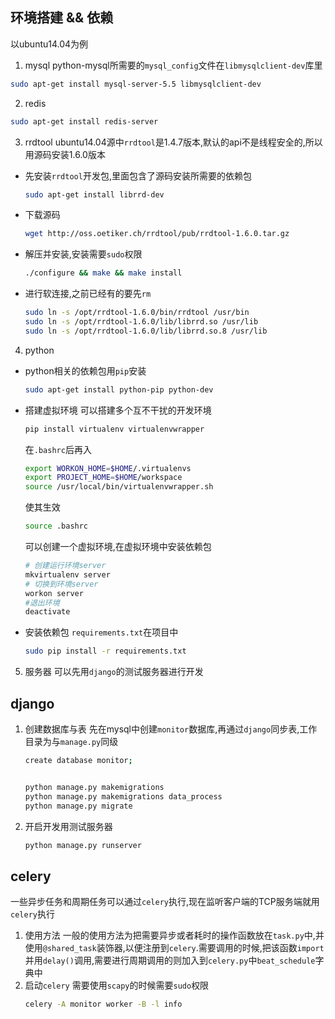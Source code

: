 ## 环境搭建 && 依赖

以ubuntu14.04为例

1. mysql
python-mysql所需要的`mysql_config`文件在`libmysqlclient-dev`库里
```sh
sudo apt-get install mysql-server-5.5 libmysqlclient-dev
```

2. redis
```sh
sudo apt-get install redis-server
```

3. rrdtool
ubuntu14.04源中`rrdtool`是1.4.7版本,默认的api不是线程安全的,所以用源码安装1.6.0版本
* 先安装`rrdtool`开发包,里面包含了源码安装所需要的依赖包
    ```sh
    sudo apt-get install librrd-dev
    ```
* 下载源码
    ```sh
    wget http://oss.oetiker.ch/rrdtool/pub/rrdtool-1.6.0.tar.gz
    ```
* 解压并安装,安装需要`sudo`权限
    ```sh
    ./configure && make && make install
    ```
* 进行软连接,之前已经有的要先`rm`
    ```sh
    sudo ln -s /opt/rrdtool-1.6.0/bin/rrdtool /usr/bin
    sudo ln -s /opt/rrdtool-1.6.0/lib/librrd.so /usr/lib
    sudo ln -s /opt/rrdtool-1.6.0/lib/librrd.so.8 /usr/lib
    ```
4. python
* python相关的依赖包用`pip`安装
    ```sh
    sudo apt-get install python-pip python-dev
    ```
* 搭建虚拟环境
    可以搭建多个互不干扰的开发环境
    ```sh
    pip install virtualenv virtualenvwrapper
    ```
    在`.bashrc`后再入
    ```sh
    export WORKON_HOME=$HOME/.virtualenvs
    export PROJECT_HOME=$HOME/workspace
    source /usr/local/bin/virtualenvwrapper.sh
    ```
    使其生效
    ```sh
    source .bashrc
    ```
    可以创建一个虚拟环境,在虚拟环境中安装依赖包
    ```sh
    # 创建运行环境server
    mkvirtualenv server
    # 切换到环境server
    workon server
    #退出环境
    deactivate
    ```
* 安装依赖包
    `requirements.txt`在项目中
    ``` sh
    sudo pip install -r requirements.txt
    ```
5. 服务器
    可以先用`django`的测试服务器进行开发

## django

1. 创建数据库与表
    先在mysql中创建`monitor`数据库,再通过`django`同步表,工作目录为与`manage.py`同级
    ``` sh
    create database monitor;


    python manage.py makemigrations
    python manage.py makemigrations data_process
    python manage.py migrate
    ```
2. 开启开发用测试服务器
    ``` sh
    python manage.py runserver
    ```

## celery
一些异步任务和周期任务可以通过`celery`执行,现在监听客户端的TCP服务端就用`celery`执行

1. 使用方法
    一般的使用方法为把需要异步或者耗时的操作函数放在`task.py`中,并使用`@shared_task`装饰器,以便注册到`celery`.需要调用的时候,把该函数`import`并用`delay()`调用,需要进行周期调用的则加入到`celery.py`中`beat_schedule`字典中
2. 启动`celery`
    需要使用`scapy`的时候需要`sudo`权限
    ``` sh
    celery -A monitor worker -B -l info
    ```














